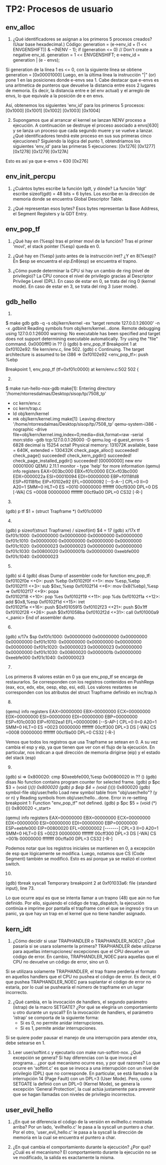 TP2: Procesos de usuario
========================

env_alloc
---------
1. ¿Qué identificadores se asignan a los primeros 5 procesos creados? (Usar base hexadecimal.)
Código: 
	generation = (e->env_id + (1 << ENVGENSHIFT)) & ~(NENV - 1);
	if (generation <= 0)  // Don't create a negative env_id.
		generation = 1 << ENVGENSHIFT;
	e->env_id = generation | (e - envs);

Si generation de la línea 1 es <= 0, con la siguiente línea se obtiene generation = [0x00001000]
Luego, en la última línea la instrucción "|" (or) pone 1 en las posiciones donde e-envs sea 1.
Cabe destacar que e-envs es una aritmetica de punteros que devuelve la distancia entre esos 2 lugares de memoria.
Es decir, la distancia entre e (el env actual) y el arreglo de envs, lo que equivale a la posición de e en envs.

Así, obtenemos los siguientes 'env_id' para los primeros 5 procesos:
[0x1000]
[0x1001]
[0x1002]
[0x1003] 
[0x1004]

2. Supongamos que al arrancar el kernel se lanzan NENV proceso a ejecución. A continuación se destruye
   el proceso asociado a envs[630] y se lanza un proceso que cada segundo muere y se vuelve a lanzar.
   ¿Qué identificadores tendrá este proceso en sus sus primeras cinco ejecuciones?
Siguiendo la lógica del punto 1, obtendríamos los siguientes 'env_id' para las primeras 5 ejecuciones:
[0x1276]
[0x1277]
[0x1278]
[0x1279]
[0x127A]

Esto es así ya que e-envs = 630 [0x276]


env_init_percpu
---------------
1. ¿Cuántos bytes escribe la función lgdt, y dónde?
La función 'ldgt' escribe sizeof(gdt) = 48 bits = 6 bytes.
Los escribe en la dirección de memoria donde se encuentra Global Descriptor Table.

2. ¿Qué representan esos bytes?
Esos bytes representan la Base Address, el Segment Registers y la GDT Entry.


env_pop_tf
----------
1. ¿Qué hay en (%esp) tras el primer movl de la función?
Tras el primer 'movl', el stack pointer (%esp) queda en 0.

2. ¿Qué hay en (%esp) justo antes de la instrucción iret? ¿Y en 8(%esp)?
En $esp se encuentra el $eip.
En 8($esp) se encuentra el trapno.

3. ¿Cómo puede determinar la CPU si hay un cambio de ring (nivel de privilegio)?
La CPU conoce el nivel de privilegio gracias al Descriptor Privilege Level (DPL).
En caso de estar en 0, se trata del ring 0 (kernel mode).
En caso de estar en 3, se trata del ring 3 (user mode).


gdb_hello
---------
1.
$ make gdb
gdb -q -s obj/kern/kernel -ex 'target remote 127.0.0.1:26000' -n -x .gdbinit
Reading symbols from obj/kern/kernel...done.
Remote debugging using 127.0.0.1:26000
warning: No executable has been specified and target does not support
determining executable automatically.  Try using the "file" command.
0x0000fff0 in ?? ()
(gdb) b env_pop_tf
Breakpoint 1 at 0xf0102e92: file kern/env.c, line 502.
(gdb) c
Continuing.
The target architecture is assumed to be i386
=> 0xf0102e92 <env_pop_tf>:	push   %ebp

Breakpoint 1, env_pop_tf (tf=0xf01c0000) at kern/env.c:502
502	{


2. 
$ make run-hello-nox-gdb
make[1]: Entering directory '/home/ntorresdalmas/Desktop/sisop/tp/7508_tp'
+ cc kern/env.c
+ cc kern/trap.c
+ ld obj/kern/kernel
+ mk obj/kern/kernel.img
make[1]: Leaving directory '/home/ntorresdalmas/Desktop/sisop/tp/7508_tp'
qemu-system-i386 -nographic -drive file=obj/kern/kernel.img,index=0,media=disk,format=raw -serial mon:stdio -gdb tcp:127.0.0.1:26000 -D qemu.log  -d guest_errors -S
6828 decimal is 15254 octal!
Physical memory: 131072K available, base = 640K, extended = 130432K
check_page_alloc() succeeded!
check_page() succeeded!
check_kern_pgdir() succeeded!
check_page_installed_pgdir() succeeded!
[00000000] new env 00001000
QEMU 2.11.1 monitor - type 'help' for more information
(qemu) info registers
EAX=003bc000 EBX=f01c0000 ECX=f03bc000 EDX=0000022a
ESI=00010094 EDI=00000000 EBP=f0118fd8 ESP=f0118fbc
EIP=f0102e92 EFL=00000092 [--S-A--] CPL=0 II=0 A20=1 SMM=0 HLT=0
ES =0010 00000000 ffffffff 00cf9300 DPL=0 DS   [-WA]
CS =0008 00000000 ffffffff 00cf9a00 DPL=0 CS32 [-R-]


3.
(gdb) p tf
$1 = (struct Trapframe *) 0xf01c0000


4.
(gdb) p sizeof(struct Trapframe) / sizeof(int)
$4 = 17
(gdb) x/17x tf
0xf01c1000:	0x00000000	0x00000000	0x00000000	0x00000000
0xf01c1010:	0x00000000	0x00000000	0x00000000	0x00000000
0xf01c1020:	0x00000023	0x00000023	0x00000000	0x00000000
0xf01c1030:	0x00800020	0x0000001b	0x00000000	0xeebfe000
0xf01c1040:	0x00000023


5.
(gdb) si 4
(gdb) disas
Dump of assembler code for function env_pop_tf:
   0xf0102f0e <+0>:	push   %ebp
   0xf0102f0f <+1>:	mov    %esp,%ebp
   0xf0102f11 <+3>:	sub    $0xc,%esp
   0xf0102f14 <+6>:	mov    0x8(%ebp),%esp
=> 0xf0102f17 <+9>:	popa   
   0xf0102f18 <+10>:	pop    %es
   0xf0102f19 <+11>:	pop    %ds
   0xf0102f1a <+12>:	add    $0x8,%esp
   0xf0102f1d <+15>:	iret   
   0xf0102f1e <+16>:	push   $0xf0105915
   0xf0102f23 <+21>:	push   $0x1ff
   0xf0102f28 <+26>:	push   $0xf01058ba
   0xf0102f2d <+31>:	call   0xf01000a9 <_panic>
End of assembler dump.


6.
(gdb) x/17x $sp
0xf01c1000:	0x00000000	0x00000000	0x00000000	0x00000000
0xf01c1010:	0x00000000	0x00000000	0x00000000	0x00000000
0xf01c1020:	0x00000023	0x00000023	0x00000000	0x00000000
0xf01c1030:	0x00800020	0x0000001b	0x00000000	0xeebfe000
0xf01c1040:	0x00000023


7.
Los primeros 8 valores están en 0 ya que env_pop_tf se encarga de restaurarlos. 
Se corresponden con los registros contenidos en PushRegs (eax, ecx, edx, ebx, oesp, ebp, esi, edi).
Los valores restantes se corresponden con los atributos del struct Trapframe definido en inc/trap.h


8. 
(qemu) info registers
EAX=00000000 EBX=00000000 ECX=00000000 EDX=00000000
ESI=00000000 EDI=00000000 EBP=00000000 ESP=f01c0030
EIP=f0102ea1 EFL=00000096 [--S-AP-] CPL=0 II=0 A20=1 SMM=0 HLT=0
ES =0023 00000000 ffffffff 00cff300 DPL=3 DS   [-WA]
CS =0008 00000000 ffffffff 00cf9a00 DPL=0 CS32 [-R-]

Vemos que todos los registros que usa Trapframe se setean en 0.
A su vez cambia el esp y eip, ya que tienen que ver con el flujo de la ejecución.
En particular, nos indican a qué dirección de memoria dirigirse (eip) y el estado del stack (esp)


9.
(gdb) si
=> 0x800020:	cmp    $0xeebfe000,%esp
0x00800020 in ?? ()
(gdb) disas
No function contains program counter for selected frame.
(gdb) p $pc
$3 = (void (*)()) 0x800020
(gdb) p $eip
$4 = (void (*)()) 0x800020
(gdb) symbol-file obj/user/hello
Load new symbol table from "obj/user/hello"? (y or n) y
Reading symbols from obj/user/hello...done.
Error in re-setting breakpoint 1: Function "env_pop_tf" not defined.
(gdb) p $pc
$5 = (void (*)()) 0x800020 <_start>

(qemu) info registers
EAX=00000000 EBX=00000000 ECX=00000000 EDX=00000000
ESI=00000000 EDI=00000000 EBP=00000000 ESP=eebfe000
EIP=00800020 EFL=00000002 [-------] CPL=3 II=0 A20=1 SMM=0 HLT=0
ES =0023 00000000 ffffffff 00cff300 DPL=3 DS   [-WA]
CS =001b 00000000 ffffffff 00cffa00 DPL=3 CS32 [-R-]

Podemos notar que los registros iniciales se mantienen en 0, a excepción de esp que lógicamente se modifica.
Luego, notamos que CS (Code Segment) también se modificó. Esto es así porque ya se realizó el context switch.


10.
(gdb) tbreak syscall
Temporary breakpoint 2 at 0xf01033a6: file {standard input}, line 73.

Lo que ocurre aquí es que se intenta llamar a un trapno (48) que aún no fue definido.
Por ello, siguiendo el código de trap_dispatch, la ejecución continúa e imprime por pantalla
el trapframe con el que se ingresó y tira un panic, ya que hay un trap en el kernel
que no tiene handler asignado.



kern_idt
---------
1. ¿Cómo decidir si usar TRAPHANDLER o TRAPHANDLER_NOEC? ¿Qué pasaría si se usara solamente la primera?
TRAPHANDLER debe utilizarse para aquellas interrupciones/ excepciones que el CPU devuelve un código de error.
En cambio, TRAPHANDLER_NOEC para aquellas que el CPU no devuelve un código de error, sino un 0.

Si se utilizara solamente TRAPHANDLER, el trap frame perdería el formato en aquellos handlers que el CPU
no pushea el código de error. Es decir, el 0 que pushea TRAPHANDLER_NOEC para suplantar el código de error
no estaría, por lo cual se pushearía el número de trapframe en un lugar incorrecto.


2. ¿Qué cambia, en la invocación de handlers, el segundo parámetro (istrap) de la macro SETGATE?
   ¿Por qué se elegiría un comportamiento u otro durante un syscall?
En la invocación de handlers, el parámetro 'istrap' se comporta de la siguiente forma:
	- Si es 0, no permite anidar interrupciones.
	- Si es 1, permite anidar interrupciones.
	
Si se quiere poder pausar el manejo de una interrupción para atender otra, debe setearse en 1.


3. Leer user/softint.c y ejecutarlo con make run-softint-nox. ¿Qué excepción se genera?
   Si hay diferencias con la que invoca el programa... ¿por qué mecanismo ocurre eso, y por qué razones?
Lo que ocurre en 'softint.c' es que se invoca a una interrupción con un nivel de privilegio (DPL) que no corresponde.
En particular, se está llamado a la interrupción 14 (Page Fault) con un DPL=3 (User Mode).
Pero, como SETGATE la definió con un DPL=0 (Kernel Mode), se genera la excepción 'General Protection',
la cual actúa justamente para prevenir que se hagan llamadas con niveles de privilegio incorrectos.



user_evil_hello
---------------
1. ¿En qué se diferencia el código de la versión en evilhello.c mostrada arriba?
Por un lado, 'evilhello.c' le pasa a la syscall un puntero a char.
Por el otro, 'user_evil_hello.c' le pasa a la syscall la dirección de memoria en la cual se encuentra el puntero a char.


2. ¿En qué cambia el comportamiento durante la ejecución? ¿Por qué? ¿Cuál es el mecanismo?
El comportamiento durante la ejecución no se ve modificado, la salida es exactamente la misma.
